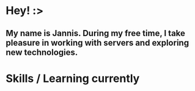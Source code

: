 # Hey! :>

## My name is Jannis. During my free time, I take pleasure in working with servers and exploring new technologies.

# Skills / Learning currently
